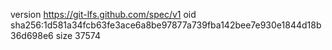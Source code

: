 version https://git-lfs.github.com/spec/v1
oid sha256:1d581a34fcb63fe3ace6a8be97877a739fba142bee7e930e1844d18b36d698e6
size 37574
